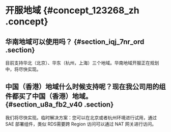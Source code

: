 # 开服地域 {#concept_123268_zh .concept}

## 华南地域可以使用吗？ {#section_iqj_7nr_ord .section}

目前支持华北（北京）、华东（杭州，上海）三个地域。华南地域开服正在规划中，将尽快实现。

## 中国（香港）地域什么时候支持呢？现在我公司用的组件都买了中国（香港）地域。 {#section_u8a_fb2_v40 .section}

我们将尽快实现。临时解决方案：您可以在北京或者杭州环境进行试用，通过 SAE 部署组件，类似 RDS需要跨 Region 访问可以通过 NAT 网关进行访问。

